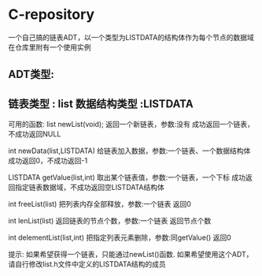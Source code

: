 # C-repository
一个自己搞的链表ADT，以一个类型为LISTDATA的结构体作为每个节点的数据域
在仓库里附有一个使用实例

ADT类型:
--------------------------------------------------
链表类型 : list
数据结构类型 :LISTDATA
--------------------------------------------------

可用的函数:
list newList(void);
返回一个新链表，参数:没有
成功返回一个链表，不成功返回NULL

int newData(list,LISTDATA)
给链表加入数据，参数:一个链表、一个数据结构体
成功返回0，不成功返回-1

LISTDATA getValue(list,int)
取出某个链表值，参数:一个链表，一个下标
成功返回指定链表数据域，不成功返回空LISTDATA结构体

int freeList(list)
把列表内存全部释放，参数:一个链表
返回0

int lenList(list)
返回链表的节点个数，参数:一个链表
返回节点个数

int delementList(list,int)
把指定列表元素删除，参数:同getValue()
返回0

提示:
如果希望获得一个链表，只能通过newList()函数.
如果希望使用这个ADT，请自行修改list.h文件中定义的LISTDATA结构的成员
